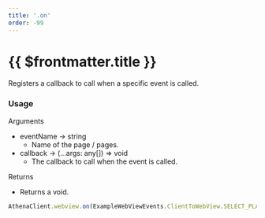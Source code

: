 ```yaml
---
title: '.on'
order: -99
---
```


# {{ $frontmatter.title }}

Registers a callback to call when a specific event is called.

### Usage

Arguments

* eventName -> string
  * Name of the page / pages.
* callback -> (...args: any[]) => void
  * The callback to call when the event is called.

Returns

* Returns a void.

```typescript
AthenaClient.webview.on(ExampleWebViewEvents.ClientToWebView.SELECT_PLATER, ExampleWebView.selectPlayer);
```

